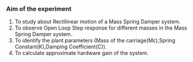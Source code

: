 ### Aim of the experiment
1. To study about Rectilinear motion of a Mass Spring Damper system.<br/>
2. To observe Open Loop Step response for different masses in the Mass Spring Damper system.<br/>
3. To identify the plant parameters (Mass of the carriage(Mc),Spring Constant(K),Damping Coefficient(C)).</b><br/>
4. To calculate approximate hardware gain of the system.
